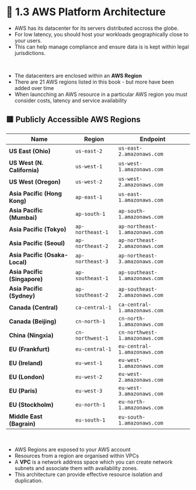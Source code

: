 # 🧠 1.3 AWS Platform Architecture
* AWS has its datacenter for its servers distributed accross the globe.
* For low latency, you should host your workloads geographically close to your users.
* This can help manage compliance and ensure data is is kept within legal jurisdictions.

<br>

* The datacenters are enclosed within an **AWS Region**
* There are 21 AWS regions listed in this book - but more have been added over time
* When launcching an AWS resource in a particular AWS region you must consider costs, latency and service availability

## 🟥 Publicly Accessible AWS Regions

| Name       | Region   | Endpoint                 |
| -----------|----------|--------------------------|
| **US East (Ohio)** | `us-east-2` | `us-east-2.amazonaws.com` |
| **US West (N. California)** | `us-west-1` | `us-west-1.amazonaws.com` |
| **US West (Oregon)** | `us-west-2` | `us-west-2.amazonaws.com` |
| **Asia Pacific (Hong Kong)** | `ap-east-1` | `us-east-1.amazonaws.com` |
| **Asia Pacific (Mumbai)** | `ap-south-1` | `ap-south-1.amazonaws.com` |
| **Asia Pacific (Tokyo)** | `ap-northeast-1` | `ap-northeast-1.amazonaws.com` |
| **Asia Pacific (Seoul)** | `ap-northeast-2` | `ap-northeast-2.amazonaws.com` |
| **Asia Pacific (Osaka-Local)** | `ap-northeast-3` | `ap-northeast-3.amazonaws.com` |
| **Asia Pacific (Singapore)** | `ap-southeast-1` | `ap-southeast-1.amazonaws.com` |
| **Asia Pacific (Sydney)** | `ap-southeast-2` | `ap-southeast-2.amazonaws.com` |
| **Canada (Central)** | `ca-central-1` | `ca-central-1.amazonaws.com` | 
| **Canada (Beijing)** | `cn-north-1` | `cn-north-1.amazonaws.com` |
| **China (Ningxia)** | `cn-northwest-1` | `cn-northwest-1.amazonaws.com` |
| **EU (Frankfurt)** | `eu-central-1` | `eu-central-1.amazonaws.com` |
| **EU (Ireland)** | `eu-west-1` | `eu-west-1.amazonaws.com` |
| **EU (London)** | `eu-west-2` | `eu-west-2.amazonaws.com` |
| **EU (Paris)** | `eu-west-3` | `eu-west-3.amazonaws.com` |
| **EU (Stockholm)** | `eu-north-1` | `eu-north-1.amazonaws.com` |
| **Middle East (Bagrain)** | `eu-south-1` | `eu-south-1.amazonaws.com` |

<br>

* AWS Regions are exposed to your AWS account
* Resources from a region are organised within VPCs
* A **VPC** is a network address space which you can create network subnets and associate them with availability zones.
* This architecture can provide effective resource isolation and duplication.